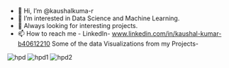 - 👋 Hi, I’m @kaushalkuma-r
- 👀 I’m interested in Data Science and Machine Learning.
- 🌱 Always looking for interesting projects.
- 📫 How to reach me - LinkedIn- www.linkedin.com/in/kaushal-kumar-b40612210
Some of the data Visualizations from my Projects-

![hpd](https://user-images.githubusercontent.com/89221793/132748920-5bf6cd53-15c9-4425-8e83-75595471ab9a.png)
![hpd1](https://user-images.githubusercontent.com/89221793/132749012-66e305bb-b49f-4b80-adc7-1dbf919da5db.png)
![hpd2](https://user-images.githubusercontent.com/89221793/132749054-4af3eb7c-bf69-4173-82d4-8b272ebadfeb.png)

<!---
kaushalkuma-r/kaushalkuma-r is a ✨ special ✨ repository because its `README.md` (this file) appears on your GitHub profile.
You can click the Preview link to take a look at your changes.
--->
